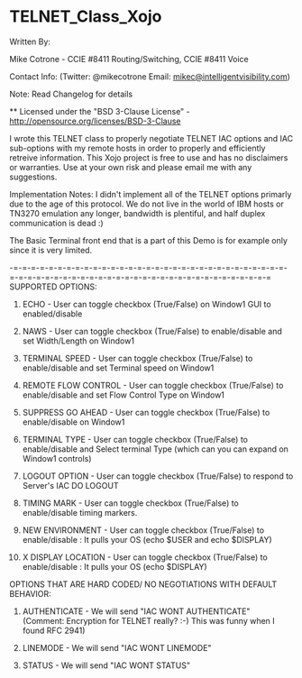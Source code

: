 TELNET_Class_Xojo
=================

Written By:

Mike Cotrone - CCIE #8411 Routing/Switching, CCIE #8411 Voice

Contact Info: (Twitter: @mikecotrone Email: mikec@intelligentvisibility.com)

Note: Read Changelog for details

** Licensed under the "BSD 3-Clause License" - http://opensource.org/licenses/BSD-3-Clause

I wrote this TELNET class to properly negotiate TELNET IAC options and IAC sub-options with my remote hosts in order to properly and efficiently retreive information. This Xojo project is free to use
and has no disclaimers or warranties. Use at your own risk and please email me with any suggestions.

Implementation Notes:
I didn't implement all of the TELNET options primarly due to the age of this protocol. We do not live in the world of IBM hosts or TN3270 emulation any longer, bandwidth is plentiful, and half duplex communication is dead :)

The Basic Terminal front end that is a part of this Demo is for example only since it is very limited.

-=-=-=-=-=-=-=-=-=-=-=-=-=-=-=-=-=-=-=-=-=-=-=-=-=-=-=-=-=-=-=-=-=-=-=-=-=-=-=-=-=-=-=-=-=-=-=-=-=-=-=-=-=-=-=-=-=-=-=-=-=
SUPPORTED OPTIONS:

1. ECHO - User can toggle checkbox (True/False) on Window1 GUI to enabled/disable

2. NAWS - User can toggle checkbox (True/False) to enable/disable and set Width/Length on Window1

3. TERMINAL SPEED - User can toggle checkbox (True/False) to enable/disable and set Terminal speed on Window1

4. REMOTE FLOW CONTROL - User can toggle checkbox (True/False) to enable/disable and set Flow Control Type on Window1

5. SUPPRESS GO AHEAD - User can toggle checkbox (True/False) to enable/disable on Window1

6. TERMINAL TYPE - User can toggle checkbox (True/False) to enable/disable and Select terminal Type (which can you can expand on Window1 controls)

7. LOGOUT OPTION - User can toggle checkbox (True/False) to respond to Server's IAC DO LOGOUT 

8. TIMING MARK - User can toggle checkbox (True/False) to enable/disable timing markers.

9. NEW ENVIRONMENT - User can toggle checkbox (True/False) to enable/disable : It pulls your OS (echo $USER and echo $DISPLAY)

10. X DISPLAY LOCATION - User can toggle checkbox (True/False) to enable/disable : It pulls your OS (echo $DISPLAY)



OPTIONS THAT ARE HARD CODED/ NO NEGOTIATIONS  WITH DEFAULT BEHAVIOR:

1. AUTHENTICATE - We will send "IAC WONT AUTHENTICATE" (Comment: Encryption for TELNET really? :-) This was funny when I found RFC 2941)

2. LINEMODE - We will send "IAC WONT LINEMODE"

3. STATUS - We will send "IAC WONT STATUS"


